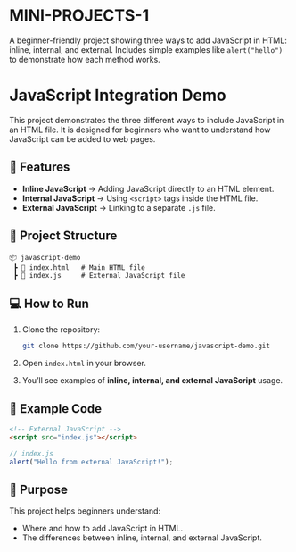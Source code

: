 # MINI-PROJECTS-1
A beginner-friendly project showing three ways to add JavaScript in HTML: inline, internal, and external. Includes simple examples like `alert("hello")` to demonstrate how each method works.
# JavaScript Integration Demo

This project demonstrates the three different ways to include JavaScript in an HTML file. It is designed for beginners who want to understand how JavaScript can be added to web pages.

## 🚀 Features

* **Inline JavaScript** → Adding JavaScript directly to an HTML element.
* **Internal JavaScript** → Using `<script>` tags inside the HTML file.
* **External JavaScript** → Linking to a separate `.js` file.

## 📂 Project Structure

```
📦 javascript-demo  
 ┣ 📜 index.html   # Main HTML file  
 ┣ 📜 index.js     # External JavaScript file  
```

## 💻 How to Run

1. Clone the repository:

   ```bash
   git clone https://github.com/your-username/javascript-demo.git
   ```
2. Open `index.html` in your browser.
3. You’ll see examples of **inline, internal, and external JavaScript** usage.

## 📝 Example Code

```html
<!-- External JavaScript -->
<script src="index.js"></script>
```

```javascript
// index.js
alert("Hello from external JavaScript!");
```

## 🎯 Purpose

This project helps beginners understand:

* Where and how to add JavaScript in HTML.
* The differences between inline, internal, and external JavaScript.

